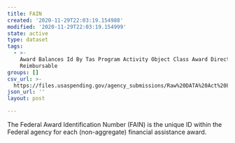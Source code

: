 ```yaml
---
title: FAIN
created: '2020-11-29T22:03:19.154988'
modified: '2020-11-29T22:03:19.154999'
state: active
type: dataset
tags:
  - >-
    Award Balances Id By Tas Program Activity Object Class Award Direct
    Reimbursable
groups: []
csv_url: >-
  https://files.usaspending.gov/agency_submissions/Raw%20DATA%20Act%20Files/index.html
json_url: ''
layout: post

---
```

The Federal Award Identification Number (FAIN) is the unique ID within the Federal agency for each (non-aggregate) financial assistance award.
